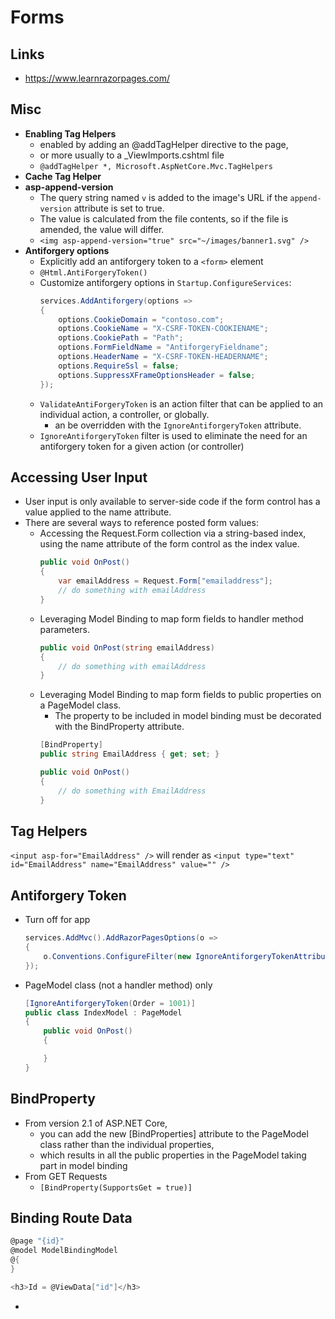 # Forms

## Links
- https://www.learnrazorpages.com/

## Misc
- **Enabling Tag Helpers**
	- enabled by adding an @addTagHelper directive to the page, 
	- or more usually to a _ViewImports.cshtml file
	- `@addTagHelper *, Microsoft.AspNetCore.Mvc.TagHelpers`
- **Cache Tag Helper**
- **asp-append-version**
	- The query string named `v` is added to the image's URL if the `append-version` attribute is set to true. 
	- The value is calculated from the file contents, so if the file is amended, the value will differ.
	- `<img asp-append-version="true" src="~/images/banner1.svg" />`
- **Antiforgery options**
	- Explicitly add an antiforgery token to a `<form>` element
	- `@Html.AntiForgeryToken()`
	- Customize antiforgery options in `Startup.ConfigureServices`:
		```cs
		services.AddAntiforgery(options => 
		{
			options.CookieDomain = "contoso.com";
			options.CookieName = "X-CSRF-TOKEN-COOKIENAME";
			options.CookiePath = "Path";
			options.FormFieldName = "AntiforgeryFieldname";
			options.HeaderName = "X-CSRF-TOKEN-HEADERNAME";
			options.RequireSsl = false;
			options.SuppressXFrameOptionsHeader = false;
		});
		```
	- `ValidateAntiForgeryToken` is an action filter that can be applied to an individual action, a controller, or globally.
		- an be overridden with the `IgnoreAntiforgeryToken` attribute.
	- `IgnoreAntiforgeryToken` filter is used to eliminate the need for an antiforgery token for a given action (or controller)

## Accessing User Input
- User input is only available to server-side code if the form control has a value applied to the name attribute. 
- There are several ways to reference posted form values:
    - Accessing the Request.Form collection via a string-based index, using the name attribute of the form control as the index value.
		```cs
		public void OnPost()
		{
			var emailAddress = Request.Form["emailaddress"];
			// do something with emailAddress
		}
		```
    - Leveraging Model Binding to map form fields to handler method parameters.
		```cs
		public void OnPost(string emailAddress)
		{
			// do something with emailAddress
		}
		```
    - Leveraging Model Binding to map form fields to public properties on a PageModel class.
		- The property to be included in model binding must be decorated with the BindProperty attribute.
		```cs
		[BindProperty]
		public string EmailAddress { get; set; }

		public void OnPost()
		{
			// do something with EmailAddress
		}
		```

## Tag Helpers
`<input asp-for="EmailAddress" />`
will render as
`<input type="text" id="EmailAddress" name="EmailAddress" value="" />`

## Antiforgery Token
- Turn off for app
	```cs
	services.AddMvc().AddRazorPagesOptions(o =>
	{
		o.Conventions.ConfigureFilter(new IgnoreAntiforgeryTokenAttribute());
	});
	```
- PageModel class (not a handler method) only
	```cs
	[IgnoreAntiforgeryToken(Order = 1001)]
	public class IndexModel : PageModel
	{
		public void OnPost()
		{

		}
	}
	```

## BindProperty
- From version 2.1 of ASP.NET Core, 
	- you can add the new [BindProperties] attribute to the PageModel class rather than the individual properties, 
	- which results in all the public properties in the PageModel taking part in model binding
- From GET Requests
	- `[BindProperty(SupportsGet = true)]`

## Binding Route Data
```cs
@page "{id}"
@model ModelBindingModel
@{
}

<h3>Id = @ViewData["id"]</h3>
```
- 
